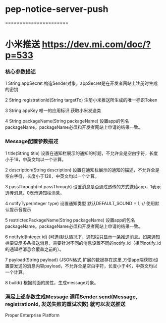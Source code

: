 pep-notice-server-push
======================



======================
# 小米推送 https://dev.mi.com/doc/?p=533

### 核心参数描述  

1  String appSecret	构造Sender对象。appSecret是在开发者网站上注册时生成的密钥 

2  String registrationId(String targetTo)  注册小米推送所生成的唯一标识Token

3  String appKey   唯一的应用标识 获取小米发送类

4  String packageName(String packageName)	设置app的包名packageName。packageName必须和开发者网站上申请的结果一致。

### Message配置参数描述

1 title(String title)	设置在通知栏展示的通知的标题，不允许全是空白字符，长度小于16，中英文均以一个计算。

2 description(String description)	设置在通知栏展示的通知的描述，不允许全是空白字符，长度小于128，中英文均以一个计算。

3 passThrough(int passThrough)	设置消息是否通过透传的方式送给app，1表示透传消息，0表示通知栏消息。

4 notifyType(Integer type)  设置通知类型 默认DEFAULT_SOUND  = 1;   // 使用默认提示音提示

5 restrictedPackageName(String packageName)	设置app的包名packageName。packageName必须和开发者网站上申请的结果一致。

6 notifyId(Integer id)	(可选)默认情况下，通知栏只显示一条推送消息。如果通知栏要显示多条推送消息，需要针对不同的消息设置不同的notify_id（相同notify_id的通知栏消息会覆盖之前的）。

7 payload(String payload)	(JSON格式,扩展的数据存在这里,方便app端获取)设置要发送的消息内容payload，不允许全是空白字符，长度小于4K，中英文均以一个计算。

8 build()	根据前面的属性，生成message对象。
### 满足上述参数生成Message 调用Sender.send(Message, registrationId, 发送失败的重试次数) 就可以发送推送 
Proper Enterprise Platform
